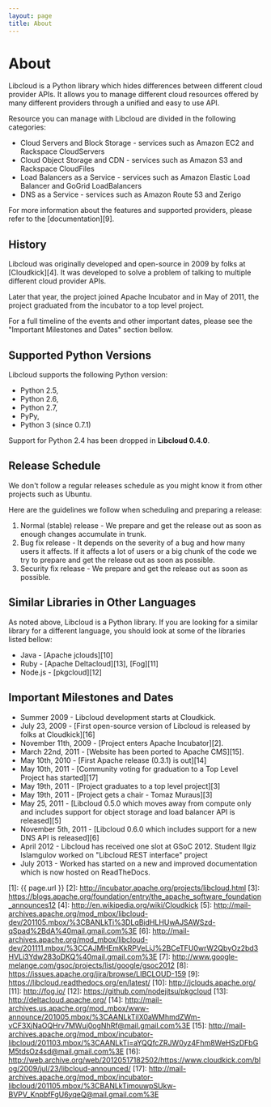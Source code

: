 ```yaml
---
layout: page
title: About
---
```


# About

Libcloud is a Python library which hides differences between different cloud
provider APIs. It allows you to manage different cloud resources offered by
many different providers through a unified and easy to use API.

Resource you can manage with Libcloud are divided in the following categories:

* Cloud Servers and Block Storage - services such as Amazon EC2 and Rackspace
  CloudServers
* Cloud Object Storage and CDN - services such as Amazon S3 and Rackspace
  CloudFiles
* Load Balancers as a Service - services such as Amazon Elastic Load Balancer
  and GoGrid LoadBalancers
* DNS as a Service - services such as Amazon Route 53 and Zerigo

For more information about the features and supported providers, please refer
to the [documentation][9].

## <a name="history"></a> History

Libcloud was originally developed and open-source in 2009 by folks at
[Cloudkick][4]. It was developed to solve a problem of talking to multiple
different cloud provider APIs.

Later that year, the project joined Apache Incubator and in May of 2011,
the project graduated from the incubator to a top level project.

For a full timeline of the events and other important dates, please see the
"Important Milestones and Dates" section bellow.

## <a name="supported-python-versions"></a> Supported Python Versions

Libcloud supports the following Python version:

* Python 2.5,
* Python 2.6,
* Python 2.7,
* PyPy,
* Python 3 (since 0.7.1)

Support for Python 2.4 has been dropped in **Libcloud 0.4.0**.

## <a name="release-schedule"></a> Release Schedule

We don't follow a regular releases schedule as you might know it from other
projects such as Ubuntu.

Here are the guidelines we follow when scheduling and preparing a release:

1. Normal (stable) release - We prepare and get the release out as soon as
enough changes accumulate in trunk.
2. Bug fix release - It depends on the severity of a bug and how many users
it affects. If it affects a lot of users or a big chunk of the code we try
to prepare and get the release out as soon as possible.
3. Security fix release - We prepare and get the release out as soon as
possible.

## <a name="similar-libs-other-langs"></a> Similar Libraries in Other Languages

As noted above, Libcloud is a Python library. If you are looking for a similar
library for a different language, you should look at some of the libraries
listed bellow:

* Java - [Apache jclouds][10]
* Ruby - [Apache Deltacloud][13], [Fog][11]
* Node.js - [pkgcloud][12]

## <a name="important-milestones-and-dates"></a> Important Milestones and Dates

* Summer 2009 - Libcloud development starts at Cloudkick.
* July 23, 2009 - [First open-source version of Libcloud is released by folks at Cloudkick][16]
* November 11th, 2009 - [Project enters Apache Incubator][2].
* March 22nd, 2011 - [Website has been ported to Apache CMS][15].
* May 10th, 2010 - [First Apache release (0.3.1) is out][14]
* May 10th, 2011 - [Community voting for graduation to a Top Level Project has started][17]
* May 19th, 2011 - [Project graduates to a top level project][3]
* May 19th, 2011 - [Project gets a chair - Tomaz Muraus][3]
* May 25, 2011 - [Libcloud 0.5.0 which moves away from compute only and includes
  support for object storage and load balancer API is released][5]
* November 5th, 2011 - [Libcloud 0.6.0 which includes support for a new DNS
  API is released][6]
* April 2012 - Libcloud has received one slot at GSoC 2012. Student Ilgiz
  Islamgulov worked on "Libcloud REST interface" project
* July 2013 - Worked has started on a new and improved documentation which is
  now hosted on ReadTheDocs.

[1]: {{ page.url }}
[2]: http://incubator.apache.org/projects/libcloud.html
[3]: https://blogs.apache.org/foundation/entry/the_apache_software_foundation_announces12
[4]: http://en.wikipedia.org/wiki/Cloudkick
[5]: http://mail-archives.apache.org/mod_mbox/libcloud-dev/201105.mbox/%3CBANLkTi%3DLqBidHLHUwAJSAWSzd-qSpad%2BdA%40mail.gmail.com%3E
[6]: http://mail-archives.apache.org/mod_mbox/libcloud-dev/201111.mbox/%3CCAJMHEmKkRPVeLjJ%2BCeTFU0wrW2QbyOz2bd3HVLi3Ydw283oDKQ%40mail.gmail.com%3E
[7]: http://www.google-melange.com/gsoc/projects/list/google/gsoc2012
[8]: https://issues.apache.org/jira/browse/LIBCLOUD-159
[9]: https://libcloud.readthedocs.org/en/latest/
[10]: http://jclouds.apache.org/
[11]: http://fog.io/
[12]: https://github.com/nodejitsu/pkgcloud
[13]: http://deltacloud.apache.org/
[14]: http://mail-archives.us.apache.org/mod_mbox/www-announce/201005.mbox/%3CAANLkTilX0aWMhmdZWm-vCF3XjNaOQHrv7MWuj0ogNhRf@mail.gmail.com%3E
[15]: http://mail-archives.apache.org/mod_mbox/incubator-libcloud/201103.mbox/%3CAANLkTi=aYQQfcZRJW0yz4Fhm8WeHSzDFbGM5tdsOz4sd@mail.gmail.com%3E
[16]: http://web.archive.org/web/20120517182502/https://www.cloudkick.com/blog/2009/jul/23/libcloud-announced/
[17]: http://mail-archives.apache.org/mod_mbox/incubator-libcloud/201105.mbox/%3CBANLkTimouwpSUkw-BVPV_KnpbfFgU6yqeQ@mail.gmail.com%3E
